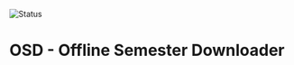 ![Status](https://github.com/bbenno/offline-semester/workflows/Python%20application/badge.svg?branch=master)

# OSD - Offline Semester Downloader
